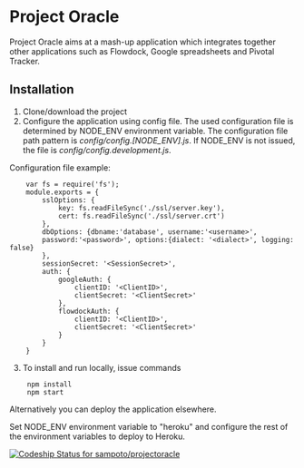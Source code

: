 Project Oracle
============

Project Oracle aims at a mash-up application which integrates together other applications such as Flowdock, Google spreadsheets and Pivotal Tracker.

Installation
------------
1. Clone/download the project
2. Configure the application using config file.
The used configuration file is determined by NODE_ENV environment variable. The configuration file path pattern is *config/config.[NODE_ENV].js*.
If NODE_ENV is not issued, the file is *config/config.development.js*.

 Configuration file example:

        var fs = require('fs');
        module.exports = {
			sslOptions: {
				key: fs.readFileSync('./ssl/server.key'),
				cert: fs.readFileSync('./ssl/server.crt')
			},
			dbOptions: {dbname:'database', username:'<username>', 
		    password:'<password>', options:{dialect: '<dialect>', logging: false}
		    },
			sessionSecret: '<SessionSecret>',
			auth: {
				googleAuth: {
					clientID: '<ClientID>',
					clientSecret: '<ClientSecret>'
				},
				flowdockAuth: {
					clientID: '<ClientID>',
					clientSecret: '<ClientSecret>'
				}
			}
        }
3. To install and run locally, issue commands

        npm install
        npm start
Alternatively you can deploy the application elsewhere.

Set NODE_ENV environment variable to "heroku" and configure the rest of the environment variables to deploy to Heroku.

[ ![Codeship Status for sampoto/projectoracle](https://www.codeship.io/projects/fc206f70-1ee3-0132-e461-5e9ca203bed1/status)](https://www.codeship.io/projects/35583)
